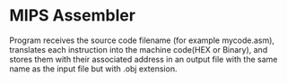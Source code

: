 ﻿# MIPS Assembler
 Program receives the source code filename (for example mycode.asm), translates each instruction into the machine code(HEX or Binary), and stores them with their associated address in an output file with the same name as the input file but with .obj extension.
